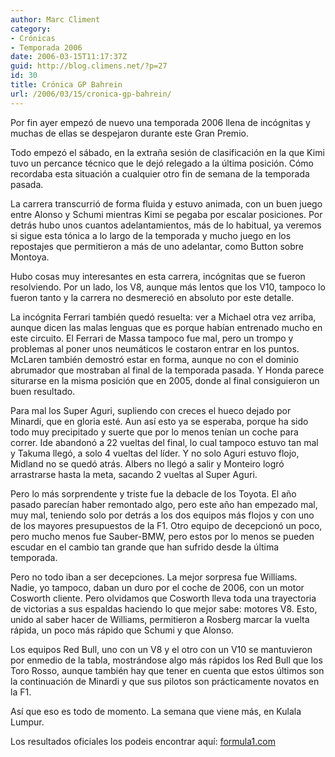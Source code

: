 ```yaml
---
author: Marc Climent
category:
- Crónicas
- Temporada 2006
date: 2006-03-15T11:17:37Z
guid: http://blog.climens.net/?p=27
id: 30
title: Crónica GP Bahrein
url: /2006/03/15/cronica-gp-bahrein/
---
```


Por fin ayer empezó de nuevo una temporada 2006 llena de incógnitas y muchas de ellas se despejaron durante este Gran Premio.

Todo empezó el sábado, en la extraña sesión de clasificación en la que Kimi tuvo un percance técnico que le dejó relegado a la última posición. Cómo recordaba esta situación a cualquier otro fin de semana de la temporada pasada.

La carrera transcurrió de forma fluida y estuvo animada, con un buen juego entre Alonso y Schumi mientras Kimi se pegaba por escalar posiciones. Por detrás hubo unos cuantos adelantamientos, más de lo habitual, ya veremos si sigue esta tónica a lo largo de la temporada y mucho juego en los repostajes que permitieron a más de uno adelantar, como Button sobre Montoya.

Hubo cosas muy interesantes en esta carrera, incógnitas que se fueron resolviendo. Por un lado, los V8, aunque más lentos que los V10, tampoco lo fueron tanto y la carrera no desmereció en absoluto por este detalle.

La incógnita Ferrari también quedó resuelta: ver a Michael otra vez arriba, aunque dicen las malas lenguas que es porque habían entrenado mucho en este circuito. El Ferrari de Massa tampoco fue mal, pero un trompo y problemas al poner unos neumáticos le costaron entrar en los puntos. McLaren también demostró estar en forma, aunque no con el dominio abrumador que mostraban al final de la temporada pasada. Y Honda parece siturarse en la misma posición que en 2005, donde al final consiguieron un buen resultado.
  
Para mal los Super Aguri, supliendo con creces el hueco dejado por Minardi, que en gloria esté. Aun así esto ya se esperaba, porque ha sido todo muy precipitado y suerte que por lo menos tenían un coche para correr. Ide abandonó a 22 vueltas del final, lo cual tampoco estuvo tan mal y Takuma llegó, a solo 4 vueltas del líder. Y no solo Aguri estuvo flojo, Midland no se quedó atrás. Albers no llegó a salir y Monteiro logró arrastrarse hasta la meta, sacando 2 vueltas al Super Aguri.

Pero lo más sorprendente y triste fue la debacle de los Toyota. El año pasado parecían haber remontado algo, pero este año han empezado mal, muy mal, teniendo solo por detrás a los dos equipos más flojos y con uno de los mayores presupuestos de la F1. Otro equipo de decepcionó un poco, pero mucho menos fue Sauber-BMW, pero estos por lo menos se pueden escudar en el cambio tan grande que han sufrido desde la última temporada.

Pero no todo iban a ser decepciones. La mejor sorpresa fue Williams. Nadie, yo tampoco, daban un duro por el coche de 2006, con un motor Cosworth cliente. Pero olvidamos que Cosworth lleva toda una trayectoria de victorias a sus espaldas haciendo lo que mejor sabe: motores V8. Esto, unido al saber hacer de Williams, permitieron a Rosberg marcar la vuelta rápida, un poco más rápido que Schumi y que Alonso.

Los equipos Red Bull, uno con un V8 y el otro con un V10 se mantuvieron por enmedio de la tabla, mostrándose algo más rápidos los Red Bull que los Toro Rosso, aunque también hay que tener en cuenta que estos últimos son la continuación de Minardi y que sus pilotos son prácticamente novatos en la F1.

Así que eso es todo de momento. La semana que viene más, en Kulala Lumpur.

Los resultados oficiales los podeis encontrar aquí: [formula1.com](http://www.formula1.com/results/season/2006/751/ "Sitio Oficial")